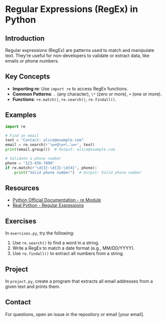 # Regular Expressions (RegEx) in Python

## Introduction
Regular expressions (RegEx) are patterns used to match and manipulate text. They’re useful for non-developers to validate or extract data, like emails or phone numbers.

## Key Concepts
- **Importing re**: Use `import re` to access RegEx functions.
- **Common Patterns**: `.` (any character), `\*` (zero or more), `+` (one or more).
- **Functions**: `re.match()`, `re.search()`, `re.findall()`.

## Examples
```python
import re

# Find an email
text = "Contact: alice@example.com"
email = re.search(r'\w+@\w+\.\w+', text)
print(email.group())  # Output: alice@example.com

# Validate a phone number
phone = "123-456-7890"
if re.match(r'\d{3}-\d{3}-\d{4}', phone):
    print("Valid phone number")  # Output: Valid phone number
```

## Resources
- [Python Official Documentation - re Module](https://docs.python.org/3/library/re.html)
- [Real Python - Regular Expressions](https://realpython.com/regex-python/)

## Exercises
In `exercises.py`, try the following:
1. Use `re.search()` to find a word in a string.
2. Write a RegEx to match a date format (e.g., MM/DD/YYYY).
3. Use `re.findall()` to extract all numbers from a string.

## Project
In `project.py`, create a program that extracts all email addresses from a given text and prints them.

## Contact
For questions, open an issue in the repository or email [your email].
